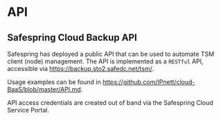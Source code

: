 # API

## Safespring Cloud Backup API

Safespring has deployed a public API that can be used to automate TSM client (node) management. The API is implemented as a `RESTful` API, accessible via https://backup.sto2.safedc.net/tsm/.

Usage examples can be found in https://github.com/IPnett/cloud-BaaS/blob/master/API.md.

API access credentials are created out of band via the Safespring Cloud Service Portal.
